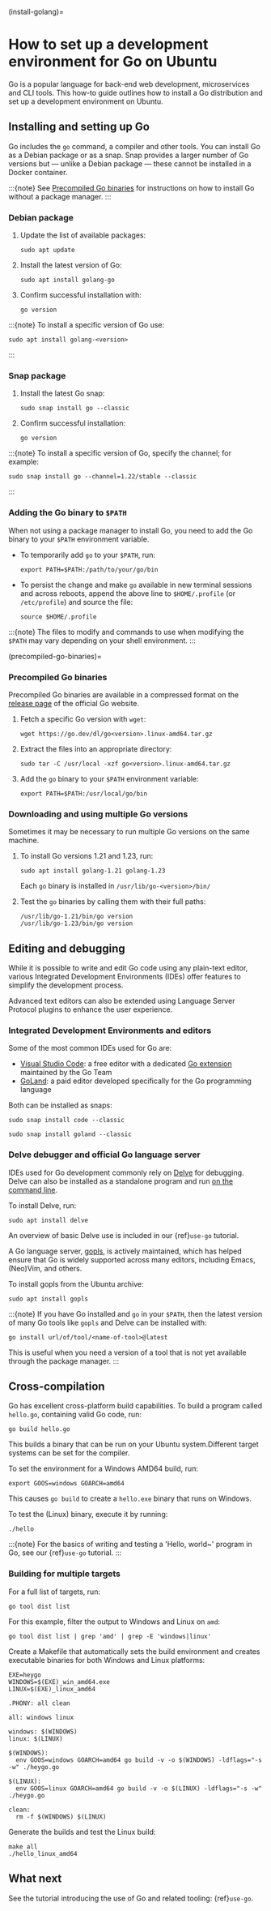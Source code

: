 (install-golang)=
# How to set up a development environment for Go on Ubuntu

Go is a popular language for back-end web development, microservices and CLI tools. This how-to guide outlines how to install a Go distribution and set up a development environment on Ubuntu.


## Installing and setting up Go

Go includes the `go` command, a compiler and other tools. You can install Go as a Debian package or as a snap. Snap provides a larger number of Go versions but — unlike a Debian package — these cannot be installed in a Docker container.

:::{note}
See [Precompiled Go binaries](#precompiled-go-binaries) for instructions on how to install Go without a package manager.
:::


### Debian package

1. Update the list of available packages:

    ```none
    sudo apt update
    ```

2. Install the latest version of Go:

    ```none
    sudo apt install golang-go
    ```

3. Confirm successful installation with:

    ```none
    go version
    ```

:::{note}
To install a specific version of Go use:

```none
sudo apt install golang-<version>
```
:::


### Snap package

1. Install the latest Go snap:

    ```none
    sudo snap install go --classic
    ```

2. Confirm successful installation:

    ```none
    go version
    ```

:::{note}
To install a specific version of Go, specify the channel; for example:

```none
sudo snap install go --channel=1.22/stable --classic
```
:::


### Adding the Go binary to `$PATH`

When not using a package manager to install Go, you need to add the Go binary to your `$PATH` environment variable.

* To temporarily add `go` to your `$PATH`, run:

    ```none
    export PATH=$PATH:/path/to/your/go/bin
    ```

* To persist the change and make `go` available in new terminal sessions and across reboots, append the above line to `$HOME/.profile` (or `/etc/profile`) and source the file:

    ```none
    source $HOME/.profile
    ```

:::{note}
The files to modify and commands to use when modifying the `$PATH` may vary depending on your shell environment.
:::


(precompiled-go-binaries)=
### Precompiled Go binaries

Precompiled Go binaries are available in a compressed format on the [release page](https://go.dev/dl/) of the official Go website.

1. Fetch a specific Go version with `wget`:

    ```none
    wget https://go.dev/dl/go<version>.linux-amd64.tar.gz 
    ```

2. Extract the files into an appropriate directory:

    ```none
    sudo tar -C /usr/local -xzf go<version>.linux-amd64.tar.gz
    ```

3. Add the `go` binary to your `$PATH` environment variable:

    ```none
    export PATH=$PATH:/usr/local/go/bin
    ```

### Downloading and using multiple Go versions

Sometimes it may be necessary to run multiple Go versions on the same machine.

1. To install Go versions 1.21 and 1.23, run:

    ```none
    sudo apt install golang-1.21 golang-1.23
    ```

   Each `go` binary is installed in `/usr/lib/go-<version>/bin/`

2. Test the `go` binaries by calling them with their full paths:

    ```none
    /usr/lib/go-1.21/bin/go version
    /usr/lib/go-1.23/bin/go version
    ```


## Editing and debugging

While it is possible to write and edit Go code using any plain-text editor, various Integrated Development Environments (IDEs) offer features to simplify the development process.

Advanced text editors can also be extended using Language Server Protocol plugins to enhance the user experience.


### Integrated Development Environments and editors

Some of the most common IDEs used for Go are:

- [Visual Studio Code](https://code.visualstudio.com/): a free editor with a dedicated [Go extension](https://marketplace.visualstudio.com/items?itemName=golang.Go) maintained by the Go Team
- [GoLand](https://www.jetbrains.com/go/): a paid editor developed specifically for the Go programming language

Both can be installed as snaps:

```none
sudo snap install code --classic
```

```none
sudo snap install goland --classic
```

### Delve debugger and official Go language server

IDEs used for Go development commonly rely on [Delve](https://github.com/go-delve/delve) for debugging.
Delve can also be installed as a standalone program and run [on the command line](https://github.com/go-delve/delve/blob/master/Documentation/cli/getting_started.md).

To install Delve, run:

```none
sudo apt install delve
```

An overview of basic Delve use is included in our {ref}`use-go` tutorial.

A Go language server, [gopls](https://pkg.go.dev/golang.org/x/tools/gopls), is actively maintained, which has helped ensure that Go is widely supported across many editors, including Emacs, (Neo)Vim, and others.

To install gopls from the Ubuntu archive:

```none
sudo apt install gopls
```

:::{note}
If you have Go installed and `go` in your `$PATH`, then the latest version of many Go tools like `gopls` and Delve can be installed with:

```none
go install url/of/tool/<name-of-tool>@latest
```

This is useful when you need a version of a tool that is not yet available through the package manager.
:::


## Cross-compilation

Go has excellent cross-platform build capabilities. To build a program called `hello.go`, containing valid Go code, run:

```none
go build hello.go
```

This builds a binary that can be run on your Ubuntu system.Different target systems can be set for the compiler.

To set the environment for a Windows AMD64 build, run:

```none
export GOOS=windows GOARCH=amd64
```

This causes `go build` to create a `hello.exe` binary that runs on Windows.

To test the (Linux) binary, execute it by running:

```none
./hello
```

:::{note}
For the basics of writing and testing a 'Hello, world~' program in Go, see our {ref}`use-go` tutorial.
:::


### Building for multiple targets

For a full list of targets, run:

```none
go tool dist list
```

For this example, filter the output to Windows and Linux on `amd`:

```none
go tool dist list | grep 'amd' | grep -E 'windows|linux'
```

Create a Makefile that automatically sets the build environment and creates executable binaries for both Windows and Linux platforms:

```make
EXE=heygo
WINDOWS=$(EXE)_win_amd64.exe
LINUX=$(EXE)_linux_amd64

.PHONY: all clean

all: windows linux

windows: $(WINDOWS)
linux: $(LINUX)

$(WINDOWS):
  env GOOS=windows GOARCH=amd64 go build -v -o $(WINDOWS) -ldflags="-s -w" ./heygo.go

$(LINUX):
  env GOOS=linux GOARCH=amd64 go build -v -o $(LINUX) -ldflags="-s -w" ./heygo.go

clean:
  rm -f $(WINDOWS) $(LINUX)
```

Generate the builds and test the Linux build:

```none
make all
./hello_linux_amd64
```


## What next

See the tutorial introducing the use of Go and related tooling: {ref}`use-go`.
